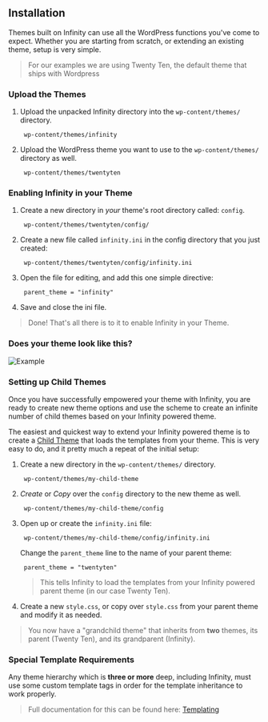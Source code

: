 ## Installation

Themes built on Infinity can use all the WordPress functions you've come to expect.
Whether you are starting from scratch, or extending an existing theme, setup is very simple.

<ul class="infinity-docs-menu"></ul>

> For our examples we are using Twenty Ten, the default theme that ships with Wordpress

### Upload the Themes

1. Upload the unpacked Infinity directory into the `wp-content/themes/` directory.

		wp-content/themes/infinity

1. Upload the WordPress theme you want to use to the `wp-content/themes/` directory as well.

		wp-content/themes/twentyten

### Enabling Infinity in your Theme

1. Create a new directory in *your* theme's root directory called: `config`.

		wp-content/themes/twentyten/config/

1. Create a new file called `infinity.ini` in the config directory that you just created:

		wp-content/themes/twentyten/config/infinity.ini

1. Open the file for editing, and add this one simple directive:

		parent_theme = "infinity"

1. Save and close the ini file.

> Done! That's all there is to it to enable Infinity in your Theme.

### Does your theme look like this?

![Example](infinity://admin:image/docs/setup_theme.jpg "Infinity Enabled")

### Setting up Child Themes

Once you have successfully empowered your theme with Infinity, you are ready to
create new theme options and use the scheme to create an infinite number of child
themes based on your Infinity powered theme.

The easiest and quickest way to extend your Infinity powered theme is to create a
<a href="http://codex.wordpress.org/Child_Themes" target="_blank">Child Theme</a> that
loads the templates from your theme. This is very easy to do, and it pretty much
a repeat of the initial setup:

1. Create a new directory in the `wp-content/themes/` directory.

		wp-content/themes/my-child-theme

1. *Create* or *Copy* over the `config` directory to the new theme as well.

		wp-content/themes/my-child-theme/config

1. Open up or create the `infinity.ini` file:

		wp-content/themes/my-child-theme/config/infinity.ini

   Change the `parent_theme` line to the name of your parent theme:

		parent_theme = "twentyten"

	> This tells Infinity to load the templates from your Infinity powered parent theme
	(in our case Twenty Ten).

1. Create a new `style.css`, or copy over `style.css` from your parent theme and modify it
   as needed.

> You now have a "grandchild theme" that inherits from **two** themes, its parent (Twenty Ten),
and its grandparent (Infinity).

### Special Template Requirements

Any theme hierarchy which is **three or more** deep, including Infinity,
must use some custom template tags in order for the template inheritance to work properly.

> Full documentation for this can be found here:
[Templating](infinity://admin/cpanel/docs/install_tpls)
